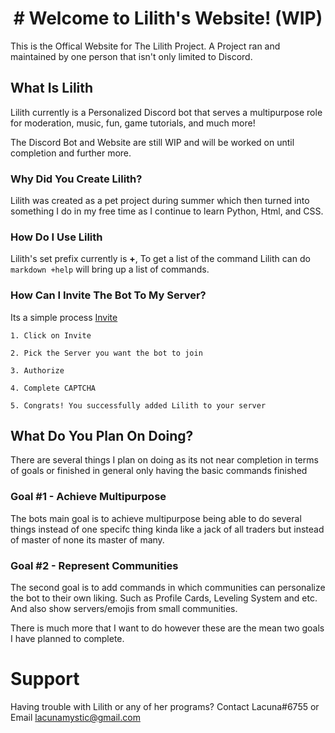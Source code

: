 <h1 align=center># Welcome to Lilith's Website! (WIP)</h1>

This is the Offical Website for The Lilith Project. A Project ran and maintained by one person that isn't only limited to Discord. 

## What Is Lilith

Lilith currently is a Personalized Discord bot that serves a multipurpose role for moderation, music, fun, game tutorials, and much more!

The Discord Bot and Website are still WIP and will be worked on until completion and further more.

### Why Did You Create Lilith?

Lilith was created as a pet project during summer which then turned into something I do in my free time as I continue to learn Python, Html, and CSS.

### How Do I Use Lilith

Lilith's set prefix currently is **+**,
To get a list of the command Lilith can do ```markdown +help``` will bring up a list of commands.

### How Can I Invite The Bot To My Server?

Its a simple process [Invite](https://discord.com/api/oauth2/authorize?client_id=734874312972042250&permissions=8&scope=bot)

```
1. Click on Invite 

2. Pick the Server you want the bot to join

3. Authorize

4. Complete CAPTCHA 

5. Congrats! You successfully added Lilith to your server

```
## What Do You Plan On Doing?
There are several things I plan on doing as its not near completion in terms of goals or finished in general only having the basic commands finished

### Goal #1 - Achieve Multipurpose

The bots main goal is to achieve multipurpose being able to do several things instead of one specifc thing kinda like a jack of all traders but instead of master of none its master of many.

### Goal #2 - Represent Communities

The second goal is to add commands in which communities can personalize the bot to their own liking. Such as Profile Cards, Leveling System and etc. And also show servers/emojis from small communities.

There is much more that I want to do however these are the mean two goals I have planned to complete.

# Support

Having trouble with Lilith or any of her programs? Contact Lacuna#6755 or Email lacunamystic@gmail.com
